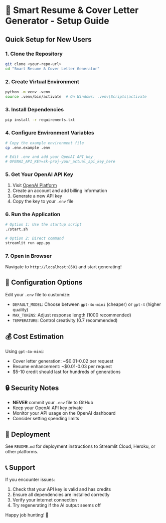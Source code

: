# 🚀 Smart Resume & Cover Letter Generator - Setup Guide

## Quick Setup for New Users

### 1. Clone the Repository
```bash
git clone <your-repo-url>
cd "Smart Resume & Cover Letter Generator"
```

### 2. Create Virtual Environment
```bash
python -m venv .venv
source .venv/bin/activate  # On Windows: .venv\Scripts\activate
```

### 3. Install Dependencies
```bash
pip install -r requirements.txt
```

### 4. Configure Environment Variables
```bash
# Copy the example environment file
cp .env.example .env

# Edit .env and add your OpenAI API key
# OPENAI_API_KEY=sk-proj-your_actual_api_key_here
```

### 5. Get Your OpenAI API Key
1. Visit [OpenAI Platform](https://platform.openai.com/api-keys)
2. Create an account and add billing information
3. Generate a new API key
4. Copy the key to your `.env` file

### 6. Run the Application
```bash
# Option 1: Use the startup script
./start.sh

# Option 2: Direct command
streamlit run app.py
```

### 7. Open in Browser
Navigate to `http://localhost:8501` and start generating!

## 🔧 Configuration Options

Edit your `.env` file to customize:
- `DEFAULT_MODEL`: Choose between `gpt-4o-mini` (cheaper) or `gpt-4` (higher quality)
- `MAX_TOKENS`: Adjust response length (1000 recommended)
- `TEMPERATURE`: Control creativity (0.7 recommended)

## 💰 Cost Estimation

Using `gpt-4o-mini`:
- Cover letter generation: ~$0.01-0.02 per request
- Resume enhancement: ~$0.01-0.03 per request
- $5-10 credit should last for hundreds of generations

## 🔒 Security Notes

- **NEVER** commit your `.env` file to GitHub
- Keep your OpenAI API key private
- Monitor your API usage on the OpenAI dashboard
- Consider setting spending limits

## 🚀 Deployment

See `README.md` for deployment instructions to Streamlit Cloud, Heroku, or other platforms.

## 📞 Support

If you encounter issues:
1. Check that your API key is valid and has credits
2. Ensure all dependencies are installed correctly  
3. Verify your internet connection
4. Try regenerating if the AI output seems off

Happy job hunting! 🎯
